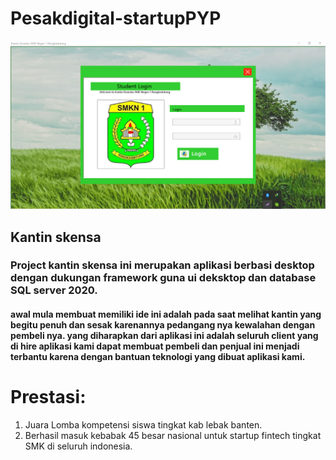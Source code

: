 # Pesakdigital-startupPYP

![Kantin skensa Logo](https://github.com/Adityaudi/Pesakdigital-startupPYP/blob/master/Kantin%20Duniaku/My%20Project/logo.png)

## Kantin skensa 
### Project kantin skensa ini merupakan aplikasi berbasi desktop dengan dukungan framework guna ui deksktop dan database SQL server 2020. 
#### awal mula membuat memiliki ide ini adalah pada saat melihat kantin yang begitu penuh dan sesak karenannya pedangang nya kewalahan dengan pembeli nya. yang diharapkan dari aplikasi ini adalah seluruh client yang di hire aplikasi kami dapat membuat pembeli dan penjual ini menjadi terbantu karena dengan bantuan teknologi yang dibuat aplikasi kami.

# Prestasi: 
1. Juara Lomba kompetensi siswa tingkat kab lebak banten.
2. Berhasil masuk kebabak 45 besar nasional untuk startup fintech tingkat SMK di seluruh indonesia.
